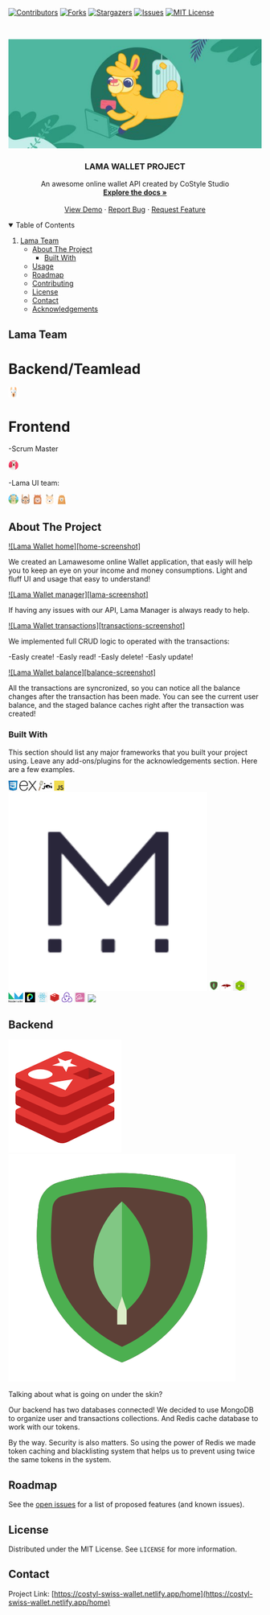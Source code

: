 [![Contributors][contributors-shield]][contributors-url]
[![Forks][forks-shield]][forks-url]
[![Stargazers][stars-shield]][stars-url]
[![Issues][issues-shield]][issues-url]
[![MIT License][license-shield]][license-url]

<!-- PROJECT LOGO -->
<br />
<p align="center">
  <a href="https://github.com/othneildrew/Best-README-Template">
    <img src="./assets/lama.jpg" alt="Logo">
  </a>

  <h3 align="center">LAMA WALLET PROJECT</h3>

  <p align="center">
    An awesome online wallet API created by CoStyle Studio
    <br />
    <a href="https://github.com/RomanKonopelko/CoStyle_Backend"><strong>Explore the docs »</strong></a>
    <br />
    <br />
    <a href="https://github.com/RomanKonopelko/CoStyle_Backend">View Demo</a>
    ·
    <a href="https://github.com/RomanKonopelko/CoStyle_Backend/issues">Report Bug</a>
    ·
    <a href="https://github.com/RomanKonopelko/CoStyle_Backend/issues">Request Feature</a>
  </p>
</p>

<!-- TABLE OF CONTENTS -->
<details open="open">
  <summary>Table of Contents</summary>
  <ol>
   <li>
      <a href="#team">Lama Team</a>
      <ul>
    <li>
      <a href="#about-the-project">About The Project</a>
      <ul>
        <li><a href="#built-with">Built With</a></li>
      </ul>
    </li>
    <li><a href="#usage">Usage</a></li>
    <li><a href="#roadmap">Roadmap</a></li>
    <li><a href="#contributing">Contributing</a></li>
    <li><a href="#license">License</a></li>
    <li><a href="#contact">Contact</a></li>
    <li><a href="#acknowledgements">Acknowledgements</a></li>
  </ol>
</details>

<!-- ABOUT THE PROJECT -->

## Lama Team

# Backend/Teamlead

<a href="https://github.com/" title="Roman"><img height="20" src="assets/Roman.png" /></a>

# Frontend

-Scrum Master

<a href="https://github.com/" title="GitHub"><img height="20" src="assets/Katya.png" /></a>

-Lama UI team:

<a href="https://github.com/" title="GitHub"><img height="20" src="assets/Jenya.png" /></a>
<a href="https://github.com/" title="GitHub"><img height="20" src="assets/Huracan.png" /></a>
<a href="https://github.com/" title="GitHub"><img height="20" src="assets/Sveta.png" /></a>
<a href="https://github.com/" title="GitHub"><img height="20" src="assets/Ravshan.png" /></a>
<a href="https://github.com/" title="GitHub"><img height="20" src="assets/Andrey.png" /></a>

## About The Project

[![Lama Wallet home][home-screenshot]](https://costyl-swiss-wallet.netlify.app/home)

We created an Lamawesome online Wallet application, that easly will help you to keep an eye on your income and money consumptions. Light and fluff UI and usage that easy to understand!

[![Lama Wallet manager][lama-screenshot]](https://costyl-swiss-wallet.netlify.app/home)

If having any issues with our API, Lama Manager is always ready to help.

[![Lama Wallet transactions][transactions-screenshot]](https://costyl-swiss-wallet.netlify.app/home)

We implemented full CRUD logic to operated with the transactions:

-Easly create!
-Easly read!
-Easly delete!
-Easly update!

[![Lama Wallet balance][balance-screenshot]](https://costyl-swiss-wallet.netlify.app/home)

All the transactions are syncronized, so you can notice all the balance changes after the transaction has been made. You can see the current user balance, and the staged balance caches right after the transaction was created!

### Built With

This section should list any major frameworks that you built your project using. Leave any add-ons/plugins for the acknowledgements section. Here are a few examples.

<a href="https://github.com/" title="GitHub"><img height="20" src="assets/icons/css.png" /></a>
<a href="https://github.com/" title="GitHub"><img height="20" src="assets/icons/express.png" /></a>
<a href="https://github.com/" title="GitHub"><img height="20" src="assets/icons/joi.png" /></a>
<a href="https://github.com/" title="GitHub"><img height="20" src="assets/icons/js.png" /></a>
<a href="https://github.com/" title="GitHub"><img src="assets/icons/mailigen.png" /></a>
<a href="https://github.com/" title="GitHub"><img height="20" src="assets/icons/mongodb.png" /></a>
<a href="https://github.com/" title="GitHub"><img height="20" src="assets/icons/mongoose.png" /></a>
<a href="https://github.com/" title="GitHub"><img height="20" src="assets/icons/node.png" /></a>
<a href="https://github.com/" title="GitHub"><img height="20" src="assets/icons/nodemailer.png" /></a>
<a href="https://github.com/" title="GitHub"><img height="20" src="assets/icons/passport.png" /></a>
<a href="https://github.com/" title="GitHub"><img height="20" src="assets/icons/react.png" /></a>
<a href="https://github.com/" title="GitHub"><img height="20" src="assets/icons/redis.png" /></a>
<a href="https://github.com/" title="GitHub"><img height="20" src="assets/icons/redux.png" /></a>
<a href="https://github.com/" title="GitHub"><img height="20" src="assets/icons/sass.png" /></a>
<a href="https://github.com/" title="GitHub"><img height="20" src="assets/icons/.png" /></a>

## Backend

<a href="https://github.com/" title="GitHub"><img src="assets/icons/redis.png" /></a>
<a href="https://github.com/" title="GitHub"><img src="assets/icons/mongodb.png" /></a>

Talking about what is going on under the skin?

Our backend has two databases connected! We decided to use MongoDB to organize user and transactions collections. And Redis cache database to work with our tokens.

By the way. Security is also matters. So using the power of Redis we made token caching and blacklisting system that helps us to prevent using twice the same tokens in the system.

## Roadmap

See the [open issues](https://github.com/RomanKonopelko/CoStyle_Backend/issues) for a list of proposed features (and known issues).

## License

Distributed under the MIT License. See `LICENSE` for more information.

<!-- CONTACT -->

## Contact

Project Link: [https://costyl-swiss-wallet.netlify.app/home](https://costyl-swiss-wallet.netlify.app/home)

<!-- ACKNOWLEDGEMENTS -->

<!-- MARKDOWN LINKS & IMAGES -->

[home-screen]: /assets/screenshots/home.png
[balance-screen]: /assets/screenshots/balance.png
[lama-screen]: /assets/screenshots/lama.png
[transactions-screen]: /assets/screenshots/transactions.png
[contributors-shield]: https://img.shields.io/github/contributors/RomanKonopelko/CoStyle_Backend.svg?style=for-the-badge
[contributors-url]: https://github.com/RomanKonopelko/CoStyle_Backend/graphs/contributors
[forks-shield]: https://img.shields.io/github/forks/RomanKonopelko/CoStyle_Backend.svg?style=for-the-badge
[forks-url]: https://github.com/RomanKonopelko/CoStyle_Backend/network/members
[stars-shield]: https://img.shields.io/github/stars/RomanKonopelko/CoStyle_Backend.svg?style=for-the-badge
[stars-url]: https://github.com/RomanKonopelko/CoStyle_Backend/stargazers
[issues-shield]: https://img.shields.io/github/issues/RomanKonopelko/CoStyle_Backend.svg?style=for-the-badge
[issues-url]: https://github.com/RomanKonopelko/CoStyle_Backend/issues
[license-shield]: https://img.shields.io/github/license/RomanKonopelko/CoStyle_Backend.svg?style=for-the-badge
[license-url]: https://github.com/RomanKonopelko/CoStyle_Backend/blob/master/LICENSE.txt
[product-screenshot]: assets/home.png
